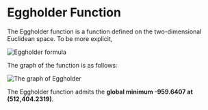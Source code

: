 # Eggholder Function
The Eggholder function is a function defined on the two-dimensional Euclidean space.
To be more explicit,

![Eggholder formula](https://i.imgur.com/aUKZW8l.png)

The graph of the function is as follows:

![The graph of Eggholder](https://i.imgur.com/u9MsMJZ.jpg)

The Eggholder function admits the __global minimum -959.6407 at (512,404.2319)__.
